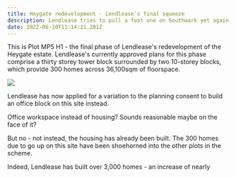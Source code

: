 ```yaml
---
title: Heygate redevelopment - Lendlease's final squeeze
description: Lendlease tries to pull a fast one on Southwark yet again
date: 2022-06-10T11:14:21.201Z
---
```

This is Plot MP5 H1 - the final phase of Lendlease's redevelopment of the Heygate estate.
Lendlease's currently approved plans for this phase comprise a thirty storey tower block surrounded by two 10-storey blocks, which provide 300 homes across 36,100sqm of floorspace.

![](img/mp5h1.png)

Lendlease has now applied for a variation to the planning consent to build an office block on this site instead.

Office workspace instead of housing? Sounds reasonable maybe on the face of it?

But no - not instead, the housing has already been built. The 300 homes due to go up on this site have been shoehorned into the other plots in the scheme. 

Indeed, Lendlease has built over 3,000 homes - an increase of nearly 